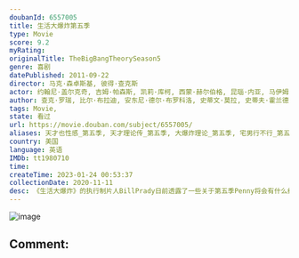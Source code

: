 ```yaml
---
doubanId: 6557005
title: 生活大爆炸第五季
type: Movie
score: 9.2
myRating: 
originalTitle: TheBigBangTheorySeason5
genre: 喜剧
datePublished: 2011-09-22
director: 马克·森卓斯基, 彼得·查克斯
actor: 约翰尼·盖尔克奇, 吉姆·帕森斯, 凯莉·库柯, 西蒙·赫尔伯格, 昆瑙·内亚, 马伊姆·拜力克, 阿尔蒂·曼, 梅丽莎·劳奇, 皮特·奥诺拉迪, 史蒂芬·霍金, 约翰·罗斯·鲍伊, 卡尔·, 贝基·奥唐诺休, 布莱恩·乔治, 凯文·苏斯曼, 杰登·桑德, 克莉塞尔·阿尔梅达, 斯塔西·达维斯, 考特妮·福特, 克里斯汀·芭伦斯基, 卡洛儿·安·苏西, 安德烈·胡勒斯, 劳里·梅特卡夫, 威尔·惠顿, 约书亚·马林纳, 凯西·山德尔, undefined, 维尔内·沃特森, 帕沙·, 罗伯特·克洛特沃西, 兰斯·巴伯, 凯蒂·勒克莱齐, 布拉克·贝里斯, 乔什·布雷纳
author: 查克·罗瑞, 比尔·布拉迪, 安东尼·德尔·布罗科洛, 史蒂文·莫拉, 史蒂夫·霍兰德, 玛丽亚·法拉利, 埃里克·卡普兰, 吉姆·雷诺兹, 塔拉·埃尔南德斯, 大卫·格奇
tags: Movie, 
state: 看过
url: https://movie.douban.com/subject/6557005/
aliases: 天才也性感_第五季, 天才理论传_第五季, 大爆炸理论_第五季, 宅男行不行_第五季(台)
country: 美国
language: 英语
IMDb: tt1980710
time: 
createTime: 2023-01-24 00:53:37
collectionDate: 2020-11-11
desc: 《生活大爆炸》的执行制片人BillPrady日前透露了一些关于第五季Penny将会有什么经历的细节。这部CBS热门情景喜剧的第五季将于金秋回归。上一季以Penny和Raj的酒后一夜情作为大结局，多...
---
```


![image](p1169720986.jpg)

Comment: 
---

